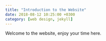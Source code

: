 ```yaml
---
title: "Introduction to the Website"
date: 2018-08-12 10:25:00 +0300
category: [web design, jekyll]
---
```

Welcome to the website, enjoy your time here.